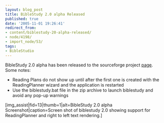 ```yaml
---
layout: blog_post
title: BibleStudy 2.0 alpha Released
published: true
date: '2005-11-01 19:26:41'
redirect_from:
- content/biblestudy-20-alpha-released/
- node/4198/
- import_node/53/
tags:
- BibleStudio
---
```


BibleStudy 2.0 alpha has been released to the sourceforge project [page](http://sourceforge.net/projects/christiangame). Some notes:

-   Reading Plans do not show up until after the first one is created with the ReadingPlanner wizard and the application is restarted
-   Use the biblestudy.bat file in the zip archive to launch biblestudy and avoid any pop-up warnings

[img_assist|fid=13|thumb=1|alt=BibleStudy 2.0 alpha Screenshot|caption=Screen shot of biblestudy 2.0 showing support for ReadingPlanner and right to left text rendering.]
